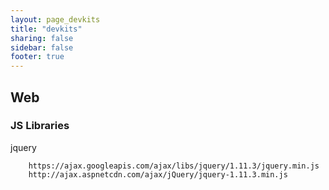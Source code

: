 ```yaml
---
layout: page_devkits
title: "devkits"
sharing: false
sidebar: false
footer: true
---
```



## Web 


### JS Libraries

jquery

```
    https://ajax.googleapis.com/ajax/libs/jquery/1.11.3/jquery.min.js
    http://ajax.aspnetcdn.com/ajax/jQuery/jquery-1.11.3.min.js
```

